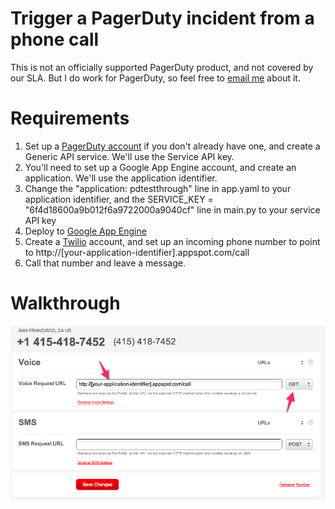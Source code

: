 # Trigger a PagerDuty incident from a phone call

This is not an officially supported PagerDuty product, and not covered by our SLA.  But I do work for PagerDuty, so feel free to [email me](mailto:dave@pagerduty.com) about it.

# Requirements

1. Set up a [PagerDuty account](http://www.pagerduty.com/pricing) if you don't already have one, and create a Generic API service.  We'll use the Service API key.
2. You'll need to set up a Google App Engine account, and create an application.  We'll use the application identifier.
3. Change the "application: pdtestthrough" line in app.yaml to your application identifier, and the SERVICE_KEY = "6f4d18600a9b012f6a9722000a9040cf" line in main.py to your service API key
4. Deploy to [Google App Engine](https://appengine.google.com)
5. Create a [Twilio](http://twilio.com) account, and set up an incoming phone number to point to http://[your-application-identifier].appspot.com/call
6. Call that number and leave a message.

# Walkthrough

![TwilioConf](help/TwilioConfig.png)

